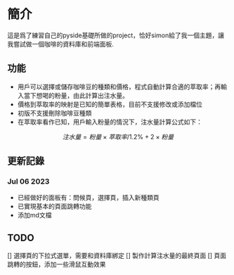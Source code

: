 # 簡介

這是爲了練習自己的pyside基礎所做的project，恰好simon給了我一個主題，讓我嘗試做一個咖啡的資料庫和前端面板.

## 功能

- 用戶可以選擇或儲存咖啡豆的種類和價格，程式自動計算合適的萃取率；再輸入當下想喝的粉量，由此計算出注水量。
- 價格到萃取率的映射是已知的簡單表格，目前不支援修改或添加檔位
- 初版不支援刪除咖啡豆種類
- 在萃取率看作已知，用戶輸入粉量的情況下，注水量計算公式如下：

$$注水量 = 粉量 \times 萃取率 /1.2\% + 2 \times 粉量$$

## 更新記錄

### Jul 06 2023

- 已經做好的面板有：問候頁，選擇頁，插入新種類頁
- 已實現基本的頁面跳轉功能
- 添加md文檔

## TODO

[] 選擇頁的下拉式選單，需要和資料庫綁定
[] 製作計算注水量的最終頁面
[] 頁面跳轉的按鈕，添加一些滑鼠互動效果
